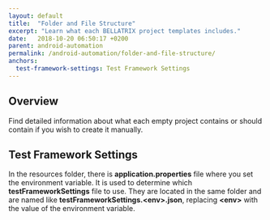 ```yaml
---
layout: default
title:  "Folder and File Structure"
excerpt: "Learn what each BELLATRIX project templates includes."
date:   2018-10-20 06:50:17 +0200
parent: android-automation
permalink: /android-automation/folder-and-file-structure/
anchors:
  test-framework-settings: Test Framework Settings
---
```

Overview
--------
Find detailed information about what each empty project contains or should contain if you wish to create it manually.

Test Framework Settings
-----------------------
In the resources folder, there is **application.properties** file where you set the environment variable. It is used to determine which **testFrameworkSettings** file to use. They are located in the same folder and are named like **testFrameworkSettings.\<env\>.json**, replacing **\<env\>** with the value of the environment variable.